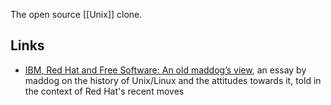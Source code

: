 The open source [[Unix]] clone.

## Links

- [IBM, Red Hat and Free Software: An old maddog’s view](https://www.lpi.org/blog/2023/07/30/ibm-red-hat-and-free-software-an-old-maddogs-view/), an essay by maddog on the history of Unix/Linux and the attitudes towards it, told in the context of Red Hat's recent moves